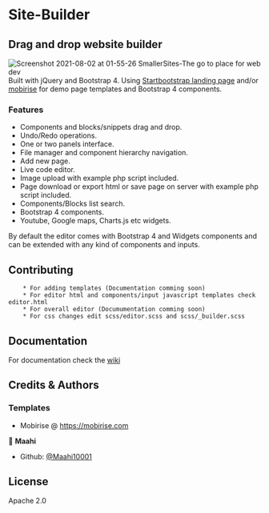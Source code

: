 # Site-Builder


## Drag and drop website builder 
![Screenshot 2021-08-02 at 01-55-26 SmallerSites-The go to place for web dev](https://user-images.githubusercontent.com/81442054/127789135-1b3f0795-2694-429f-bf3c-3622703790e6.png)
Built with jQuery and Bootstrap 4.
Using [Startbootstrap landing page](https://startbootstrap.com/template-overviews/landing-page/) and/or [mobirise](https://mobirise.com) for demo page templates and Bootstrap 4 components.


### Features

* Components and blocks/snippets drag and drop.
* Undo/Redo operations.
* One or two panels interface.
* File manager and component hierarchy navigation.
* Add new page.
* Live code editor.
* Image upload with example php script included.
* Page download or export html or save page on server with example php script included.
* Components/Blocks list search.
* Bootstrap 4 components.
* Youtube, Google maps, Charts.js etc widgets.

By default the editor comes with Bootstrap 4 and Widgets components and can be extended with any kind of components and inputs.

## Contributing
        * For adding templates (Documentation comming soon)
        * For editor html and components/input javascript templates check editor.html
        * For overall editor (Documumentation comming soon)
        * For css changes edit scss/editor.scss and scss/_builder.scss

## Documentation

For documentation check the [wiki](https://github.com/Maahi10001/Site-builder/wiki)

## Credits & Authors
### Templates
 * Mobirise @ https://mobirise.com

👤 **Maahi**
* Github: [@Maahi10001](https://github.com/Maahi10001)

## License
Apache 2.0

